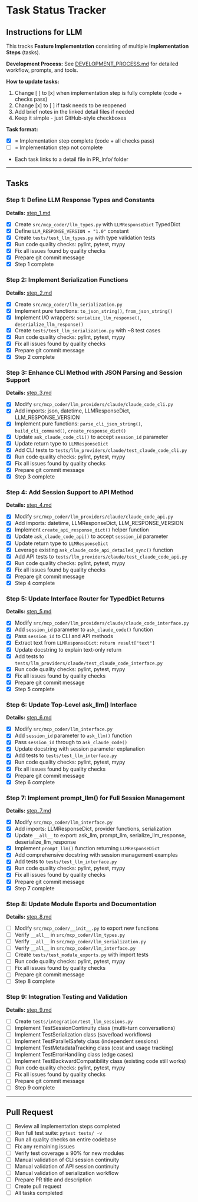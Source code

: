 # Task Status Tracker

## Instructions for LLM

This tracks **Feature Implementation** consisting of multiple **Implementation Steps** (tasks).

**Development Process:** See [DEVELOPMENT_PROCESS.md](./DEVELOPMENT_PROCESS.md) for detailed workflow, prompts, and tools.

**How to update tasks:**
1. Change [ ] to [x] when implementation step is fully complete (code + checks pass)
2. Change [x] to [ ] if task needs to be reopened
3. Add brief notes in the linked detail files if needed
4. Keep it simple - just GitHub-style checkboxes

**Task format:**
- [x] = Implementation step complete (code + all checks pass)
- [ ] = Implementation step not complete
- Each task links to a detail file in PR_Info/ folder

---

## Tasks

### Step 1: Define LLM Response Types and Constants
**Details:** [step_1.md](./steps/step_1.md)

- [x] Create `src/mcp_coder/llm_types.py` with `LLMResponseDict` TypedDict
- [x] Define `LLM_RESPONSE_VERSION = "1.0"` constant
- [x] Create `tests/test_llm_types.py` with type validation tests
- [x] Run code quality checks: pylint, pytest, mypy
- [x] Fix all issues found by quality checks
- [x] Prepare git commit message
- [x] Step 1 complete

### Step 2: Implement Serialization Functions
**Details:** [step_2.md](./steps/step_2.md)

- [x] Create `src/mcp_coder/llm_serialization.py`
- [x] Implement pure functions: `to_json_string()`, `from_json_string()`
- [x] Implement I/O wrappers: `serialize_llm_response()`, `deserialize_llm_response()`
- [x] Create `tests/test_llm_serialization.py` with ~8 test cases
- [x] Run code quality checks: pylint, pytest, mypy
- [x] Fix all issues found by quality checks
- [x] Prepare git commit message
- [x] Step 2 complete

### Step 3: Enhance CLI Method with JSON Parsing and Session Support
**Details:** [step_3.md](./steps/step_3.md)

- [x] Modify `src/mcp_coder/llm_providers/claude/claude_code_cli.py`
- [x] Add imports: json, datetime, LLMResponseDict, LLM_RESPONSE_VERSION
- [x] Implement pure functions: `parse_cli_json_string()`, `build_cli_command()`, `create_response_dict()`
- [x] Update `ask_claude_code_cli()` to accept `session_id` parameter
- [x] Update return type to `LLMResponseDict`
- [x] Add CLI tests to `tests/llm_providers/claude/test_claude_code_cli.py`
- [x] Run code quality checks: pylint, pytest, mypy
- [x] Fix all issues found by quality checks
- [x] Prepare git commit message
- [x] Step 3 complete

### Step 4: Add Session Support to API Method
**Details:** [step_4.md](./steps/step_4.md)

- [x] Modify `src/mcp_coder/llm_providers/claude/claude_code_api.py`
- [x] Add imports: datetime, LLMResponseDict, LLM_RESPONSE_VERSION
- [x] Implement `create_api_response_dict()` helper function
- [x] Update `ask_claude_code_api()` to accept `session_id` parameter
- [x] Update return type to `LLMResponseDict`
- [x] Leverage existing `ask_claude_code_api_detailed_sync()` function
- [x] Add API tests to `tests/llm_providers/claude/test_claude_code_api.py`
- [x] Run code quality checks: pylint, pytest, mypy
- [x] Fix all issues found by quality checks
- [x] Prepare git commit message
- [x] Step 4 complete

### Step 5: Update Interface Router for TypedDict Returns
**Details:** [step_5.md](./steps/step_5.md)

- [x] Modify `src/mcp_coder/llm_providers/claude/claude_code_interface.py`
- [x] Add `session_id` parameter to `ask_claude_code()` function
- [x] Pass `session_id` to CLI and API methods
- [x] Extract text from `LLMResponseDict`: `return result["text"]`
- [x] Update docstring to explain text-only return
- [x] Add tests to `tests/llm_providers/claude/test_claude_code_interface.py`
- [x] Run code quality checks: pylint, pytest, mypy
- [x] Fix all issues found by quality checks
- [x] Prepare git commit message
- [x] Step 5 complete

### Step 6: Update Top-Level ask_llm() Interface
**Details:** [step_6.md](./steps/step_6.md)

- [x] Modify `src/mcp_coder/llm_interface.py`
- [x] Add `session_id` parameter to `ask_llm()` function
- [x] Pass `session_id` through to `ask_claude_code()`
- [x] Update docstring with session parameter explanation
- [x] Add tests to `tests/test_llm_interface.py`
- [x] Run code quality checks: pylint, pytest, mypy
- [x] Fix all issues found by quality checks
- [x] Prepare git commit message
- [x] Step 6 complete

### Step 7: Implement prompt_llm() for Full Session Management
**Details:** [step_7.md](./steps/step_7.md)

- [x] Modify `src/mcp_coder/llm_interface.py`
- [x] Add imports: LLMResponseDict, provider functions, serialization
- [x] Update `__all__` to export: ask_llm, prompt_llm, serialize_llm_response, deserialize_llm_response
- [x] Implement `prompt_llm()` function returning `LLMResponseDict`
- [x] Add comprehensive docstring with session management examples
- [x] Add tests to `tests/test_llm_interface.py`
- [x] Run code quality checks: pylint, pytest, mypy
- [x] Fix all issues found by quality checks
- [x] Prepare git commit message
- [x] Step 7 complete

### Step 8: Update Module Exports and Documentation
**Details:** [step_8.md](./steps/step_8.md)

- [ ] Modify `src/mcp_coder/__init__.py` to export new functions
- [ ] Verify `__all__` in `src/mcp_coder/llm_types.py`
- [ ] Verify `__all__` in `src/mcp_coder/llm_serialization.py`
- [ ] Verify `__all__` in `src/mcp_coder/llm_interface.py`
- [ ] Create `tests/test_module_exports.py` with import tests
- [ ] Run code quality checks: pylint, pytest, mypy
- [ ] Fix all issues found by quality checks
- [ ] Prepare git commit message
- [ ] Step 8 complete

### Step 9: Integration Testing and Validation
**Details:** [step_9.md](./steps/step_9.md)

- [ ] Create `tests/integration/test_llm_sessions.py`
- [ ] Implement TestSessionContinuity class (multi-turn conversations)
- [ ] Implement TestSerialization class (save/load workflows)
- [ ] Implement TestParallelSafety class (independent sessions)
- [ ] Implement TestMetadataTracking class (cost and usage tracking)
- [ ] Implement TestErrorHandling class (edge cases)
- [ ] Implement TestBackwardCompatibility class (existing code still works)
- [ ] Run code quality checks: pylint, pytest, mypy
- [ ] Fix all issues found by quality checks
- [ ] Prepare git commit message
- [ ] Step 9 complete

---

## Pull Request

- [ ] Review all implementation steps completed
- [ ] Run full test suite: `pytest tests/ -v`
- [ ] Run all quality checks on entire codebase
- [ ] Fix any remaining issues
- [ ] Verify test coverage ≥ 90% for new modules
- [ ] Manual validation of CLI session continuity
- [ ] Manual validation of API session continuity
- [ ] Manual validation of serialization workflow
- [ ] Prepare PR title and description
- [ ] Create pull request
- [ ] All tasks completed